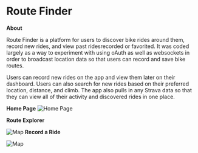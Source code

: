 # Route Finder
**About**

Route Finder is a platform for users to discover bike rides around them, record new rides, and view past ridesrecorded or favorited.  It was coded largely as a way to experiment with using oAuth as well as websockets in order to broadcast location data so that users can record and save bike routes.

Users can record new rides on the app and view them later on their dashboard. Users can also search for new rides based on their preferred location, distance, and climb. The app also pulls in any Strava data so that they can view all of their activity and discovered rides in one place.

 **Home Page**
 ![Home Page](https://github.com/bealjr85/routeFinderSocket2017/blob/master/routeFinder/public/images/readmeimages/homepage.png)

 **Route Explorer**

![Map](https://github.com/bealjr85/routeFinderSocket2017/blob/master/routeFinder/public/images/readmeimages/explore.png)
 **Record a Ride**

![Map](https://github.com/bealjr85/routeFinderSocket2017/blob/master/routeFinder/public/images/readmeimages/record.png)
